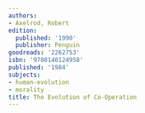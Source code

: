 ```yaml
---
authors:
- Axelrod, Robert
edition:
  published: '1990'
  publisher: Penguin
goodreads: '2262753'
isbn: '9780140124958'
published: '1984'
subjects:
- human-evolution
- morality
title: The Evolution of Co-Operation
---
```


